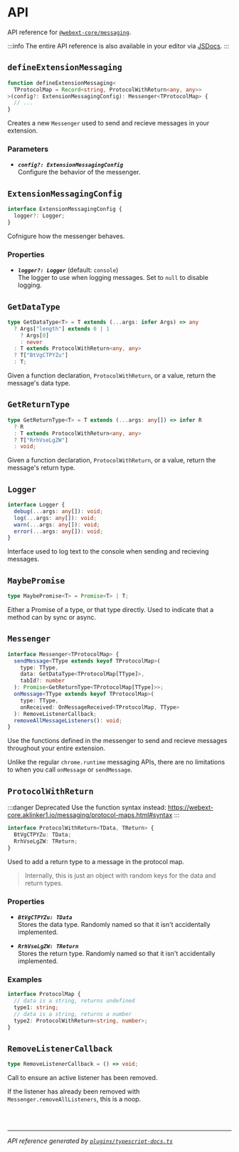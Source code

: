 <!-- GENERATED FILE, DO NOT EDIT -->

# API

API reference for [`@webext-core/messaging`](/guide/messaging/).

:::info
The entire API reference is also available in your editor via [JSDocs](https://jsdoc.app/).
:::

## `defineExtensionMessaging`

```ts
function defineExtensionMessaging<
  TProtocolMap = Record<string, ProtocolWithReturn<any, any>>
>(config?: ExtensionMessagingConfig): Messenger<TProtocolMap> {
  // ...
}
```

Creates a new `Messenger` used to send and recieve messages in your extension.

### Parameters

- ***`config?: ExtensionMessagingConfig`***<br/>Configure the behavior of the messenger.

## `ExtensionMessagingConfig`

```ts
interface ExtensionMessagingConfig {
  logger?: Logger;
}
```

Cofnigure how the messenger behaves.

### Properties 

- ***`logger?: Logger`*** (default: `console`)<br/>The logger to use when logging messages. Set to `null` to disable logging.

## `GetDataType`

```ts
type GetDataType<T> = T extends (...args: infer Args) => any
  ? Args["length"] extends 0 | 1
    ? Args[0]
    : never
  : T extends ProtocolWithReturn<any, any>
  ? T["BtVgCTPYZu"]
  : T;
```

Given a function declaration, `ProtocolWithReturn`, or a value, return the message's data type.

## `GetReturnType`

```ts
type GetReturnType<T> = T extends (...args: any[]) => infer R
  ? R
  : T extends ProtocolWithReturn<any, any>
  ? T["RrhVseLgZW"]
  : void;
```

Given a function declaration, `ProtocolWithReturn`, or a value, return the message's return type.

## `Logger`

```ts
interface Logger {
  debug(...args: any[]): void;
  log(...args: any[]): void;
  warn(...args: any[]): void;
  error(...args: any[]): void;
}
```

Interface used to log text to the console when sending and recieving messages.

## `MaybePromise`

```ts
type MaybePromise<T> = Promise<T> | T;
```

Either a Promise of a type, or that type directly. Used to indicate that a method can by sync or
async.

## `Messenger`

```ts
interface Messenger<TProtocolMap> {
  sendMessage<TType extends keyof TProtocolMap>(
    type: TType,
    data: GetDataType<TProtocolMap[TType]>,
    tabId?: number
  ): Promise<GetReturnType<TProtocolMap[TType]>>;
  onMessage<TType extends keyof TProtocolMap>(
    type: TType,
    onReceived: OnMessageReceived<TProtocolMap, TType>
  ): RemoveListenerCallback;
  removeAllMessageListeners(): void;
}
```

Use the functions defined in the messenger to send and recieve messages throughout your entire extension.

Unlike the regular `chrome.runtime` messaging APIs, there are no limitations to when you call `onMessage` or `sendMessage`.

## `ProtocolWithReturn`

:::danger Deprecated
Use the function syntax instead: <https://webext-core.aklinker1.io/messaging/protocol-maps.html#syntax>
:::

```ts
interface ProtocolWithReturn<TData, TReturn> {
  BtVgCTPYZu: TData;
  RrhVseLgZW: TReturn;
}
```

Used to add a return type to a message in the protocol map.

> Internally, this is just an object with random keys for the data and return types.

### Properties 

- ***`BtVgCTPYZu: TData`***<br/>Stores the data type. Randomly named so that it isn't accidentally implemented.

- ***`RrhVseLgZW: TReturn`***<br/>Stores the return type. Randomly named so that it isn't accidentally implemented.

### Examples

```ts
interface ProtocolMap {
  // data is a string, returns undefined
  type1: string;
  // data is a string, returns a number
  type2: ProtocolWithReturn<string, number>;
}
```

## `RemoveListenerCallback`

```ts
type RemoveListenerCallback = () => void;
```

Call to ensure an active listener has been removed.

If the listener has already been removed with `Messenger.removeAllListeners`, this is a noop.

<br/><br/>

---

_API reference generated by [`plugins/typescript-docs.ts`](https://github.com/aklinker1/webext-core/blob/main/docs/.vitepress/plugins/typescript-docs.ts)_